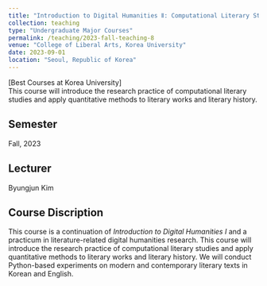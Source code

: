 ```yaml
---
title: "Introduction to Digital Humanities Ⅱ: Computational Literary Studies<br>(디지털인문학입문 Ⅱ: 문학)"
collection: teaching
type: "Undergraduate Major Courses"
permalink: /teaching/2023-fall-teaching-8
venue: "College of Liberal Arts, Korea University"
date: 2023-09-01
location: "Seoul, Republic of Korea"
---
```

[Best Courses at Korea University]  
This course will introduce the research practice of computational literary studies and apply quantitative methods to literary works and literary history.

## Semester
Fall, 2023

## Lecturer
Byungjun Kim

## Course Discription
This course is a continuation of *Introduction to Digital Humanities I* and a practicum in literature-related digital humanities research. This course will introduce the research practice of computational literary studies and apply quantitative methods to literary works and literary history. We will conduct Python-based experiments on modern and contemporary literary texts in Korean and English.

